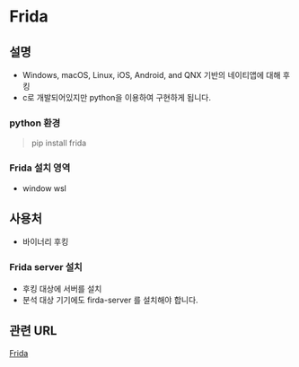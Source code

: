 # Frida

## 설명
- Windows, macOS, Linux, iOS, Android, and QNX 기반의 네이티앱에 대해 후킹
- c로 개발되어있지만 python을 이용하여 구현하게 됩니다. 


### python 환경
> pip install frida

### Frida 설치 영역
- window wsl

## 사용처
- 바이너리 후킹

### Frida server 설치
- 후킹 대상에 서버를 설치 
- 분석 대상 기기에도 firda-server 를 설치해야 합니다.

## 관련 URL
[Frida](https://github.com/frida/frida/releases)
